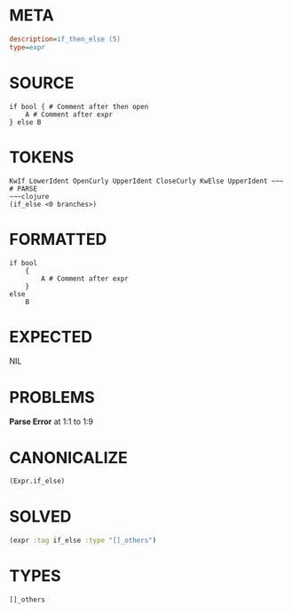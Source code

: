 # META
~~~ini
description=if_then_else (5)
type=expr
~~~
# SOURCE
~~~roc
if bool { # Comment after then open
	A # Comment after expr
} else B
~~~
# TOKENS
~~~text
KwIf LowerIdent OpenCurly UpperIdent CloseCurly KwElse UpperIdent ~~~
# PARSE
~~~clojure
(if_else <0 branches>)
~~~
# FORMATTED
~~~roc
if bool
	{
		A # Comment after expr
	}
else
	B
~~~
# EXPECTED
NIL
# PROBLEMS
**Parse Error**
at 1:1 to 1:9

# CANONICALIZE
~~~clojure
(Expr.if_else)
~~~
# SOLVED
~~~clojure
(expr :tag if_else :type "[]_others")
~~~
# TYPES
~~~roc
[]_others
~~~
